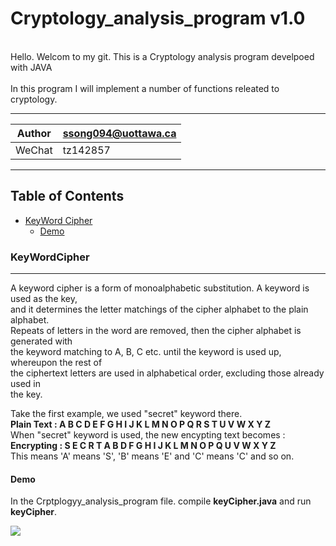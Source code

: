 Cryptology_analysis_program v1.0
================================

<br>Hello. Welcom to my git. This is a Cryptology analysis program develpoed with JAVA<br/>
<br>In this program I will implement a number of functions releated to cryptology.<br/>


****
	
|Author|ssong094@uottawa.ca|
|---|---
|WeChat|tz142857


****
## Table of Contents
* [KeyWord Cipher](#KeyWordCipher)
    * [Demo](#Demo)
   
### KeyWordCipher
------------------

A keyword cipher is a form of monoalphabetic substitution. A keyword is used as the key,   
and it determines the letter matchings of the cipher alphabet to the plain alphabet.   
Repeats of letters in the word are removed, then the cipher alphabet is generated with   
the keyword matching to A, B, C etc. until the keyword is used up, whereupon the rest of   
the ciphertext letters are used in alphabetical order, excluding those already used in   
the key.  

  Take the first example, we used "secret" keyword there.  
  **Plain Text : A B C D E F G H I J K L M N O P Q R S T U V W X Y Z**  
  When "secret" keyword is used, the new encypting text becomes :  
  **Encrypting : S E C R T A B D F G H I J K L M N O P Q U V W X Y Z**  
  This means 'A' means 'S', 'B' means 'E' and 'C' means 'C' and so on.  

#### Demo

In the Crptplogyy_analysis_program file. compile ****keyCipher.java**** and run ****keyCipher****.  

![](https://secureservercdn.net/198.71.233.47/k3x.d37.myftpupload.com/wp-content/uploads/2020/08/keywordcipher.gif?time=1596568436)

 




